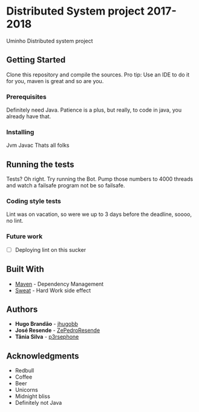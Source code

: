 # Distributed System project 2017-2018

Uminho Distributed system project

## Getting Started

Clone this repository and compile the sources. 
Pro tip: Use an IDE to do it for you, maven is great and so are you.

### Prerequisites

Definitely need Java.
Patience is a plus, but really, to code in java, you already have that.

### Installing

Jvm
Javac
Thats all folks

## Running the tests

Tests? Oh right. Try running the Bot. Pump those numbers to 4000 threads and watch a failsafe program not be so failsafe.

### Coding style tests
Lint was on vacation, so were we up to 3 days before the deadline, soooo, no lint.

### Future work
- [ ] Deploying lint on this sucker

## Built With

* [Maven](https://maven.apache.org/) - Dependency Management
* [Sweat](https://encrypted.google.com/search?q=sweat&hl=en&source=lnms&tbm=isch&sa=X&ved=0ahUKEwi325SA5dPZAhVEsaQKHZ9ZBasQ_AUICigB&biw=1920&bih=926) - Hard Work side effect

## Authors

* **Hugo Brandão** - [jhugobb](https://github.com/jhugobb)
* **José Resende** - [ZePedroResende](https://github.com/ZePedroResende)
* **Tânia Silva** - [p3rsephone](https://github.com/p3rsephone)

## Acknowledgments

* Redbull
* Coffee
* Beer
* Unicorns
* Midnight bliss
* Definitely not Java
